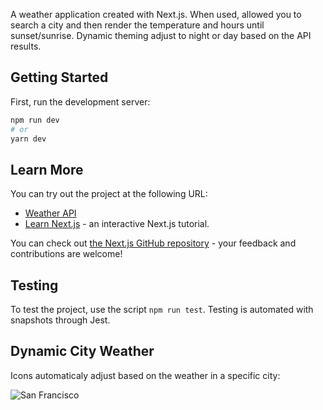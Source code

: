 A weather application created with Next.js. When used, allowed you to search a city and then render the temperature and hours until sunset/sunrise. Dynamic theming adjust to night or day based on the API results.

## Getting Started

First, run the development server:

```bash
npm run dev
# or
yarn dev
```

## Learn More

You can try out the project at the following URL:

- [Weather API](https://weather-api-dynamic.netlify.app/)
- [Learn Next.js](https://nextjs.org/learn) - an interactive Next.js tutorial.

You can check out [the Next.js GitHub repository](https://github.com/vercel/next.js/) - your feedback and contributions are welcome!

## Testing

To test the project, use the script `npm run test`. Testing is automated with snapshots through Jest.

## Dynamic City Weather

Icons automaticaly adjust based on the weather in a specific city:

![San Francisco](https://imgur.com/a/eLTJMEu)
